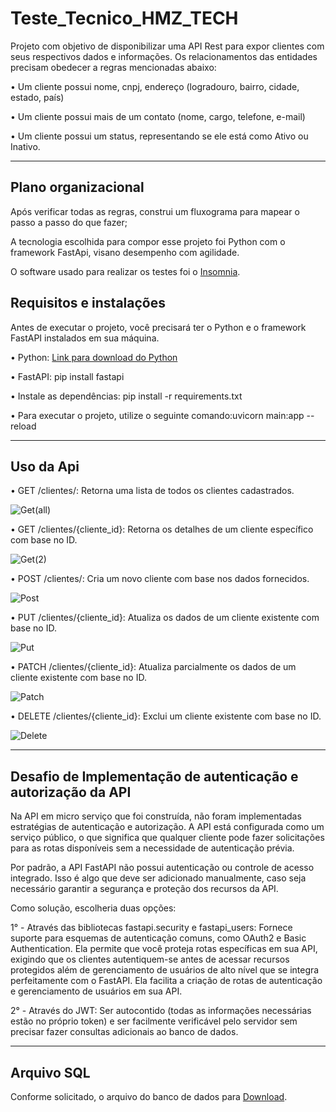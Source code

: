 # Teste_Tecnico_HMZ_TECH

Projeto com objetivo de disponibilizar uma API Rest para expor clientes com seus respectivos dados e informações. Os relacionamentos das entidades precisam obedecer a regras mencionadas abaixo:

•	Um cliente possui nome, cnpj, endereço (logradouro, bairro, cidade, estado, país)

•	Um cliente possui mais de um contato (nome, cargo, telefone, e-mail)

•	Um cliente possui um status, representando se ele está como Ativo ou Inativo.
<hr>

<h2>Plano organizacional</h2>

Após verificar todas as regras, construi um fluxograma para mapear o passo a passo do que fazer; 

A tecnologia escolhida para compor esse projeto foi Python com o framework FastApi, visano desempenho com agilidade.

O software usado para realizar os testes foi o <a href="https://insomnia.rest/download">Insomnia</a>.

<h2>Requisitos e instalações</h2>

Antes de executar o projeto, você precisará ter o Python e o framework FastAPI instalados em sua máquina.

•	Python: <a href="https://www.python.org/downloads/">Link para download do Python</a>

•	FastAPI: pip install fastapi

•	Instale as dependências: pip install -r requirements.txt

•	Para executar o projeto, utilize o seguinte comando:uvicorn main:app --reload

<hr>

<h2>Uso da Api</h2>

•	GET /clientes/: Retorna uma lista de todos os clientes cadastrados.

![Get(all)](https://github.com/lpereira1025/Teste_Tecnico_HMZ_TECH/assets/69816562/3edd3be5-9d9c-497a-88ba-62af2ec434d9)


•	GET /clientes/{cliente_id}: Retorna os detalhes de um cliente específico com base no ID.

![Get(2)](https://github.com/lpereira1025/Teste_Tecnico_HMZ_TECH/assets/69816562/59b0123e-2842-46fc-90f2-c91959a83273)


•	POST /clientes/: Cria um novo cliente com base nos dados fornecidos.

![Post](https://github.com/lpereira1025/Teste_Tecnico_HMZ_TECH/assets/69816562/b84a0c55-70bd-4908-80d3-b8ef3ddb1bf8)


•	PUT /clientes/{cliente_id}: Atualiza os dados de um cliente existente com base no ID.

![Put](https://github.com/lpereira1025/Teste_Tecnico_HMZ_TECH/assets/69816562/1b37ddfc-3d6a-4617-a427-8963131b6bda)


•	PATCH /clientes/{cliente_id}: Atualiza parcialmente os dados de um cliente existente com base no ID.

![Patch](https://github.com/lpereira1025/Teste_Tecnico_HMZ_TECH/assets/69816562/bf677169-149f-4825-a9c5-06294974a23a)


•	DELETE /clientes/{cliente_id}: Exclui um cliente existente com base no ID.

![Delete](https://github.com/lpereira1025/Teste_Tecnico_HMZ_TECH/assets/69816562/3c1ec098-322f-4017-aa5c-2d32f417b583)

<hr>

<h2>Desafio de Implementação de autenticação e autorização da API</h2>

Na API em micro serviço que foi construída, não foram implementadas estratégias de autenticação e autorização. A API está configurada como um serviço público, o que significa que qualquer cliente pode fazer solicitações para as rotas disponíveis sem a necessidade de autenticação prévia.

Por padrão, a API FastAPI não possui autenticação ou controle de acesso integrado. Isso é algo que deve ser adicionado manualmente, caso seja necessário garantir a segurança e proteção dos recursos da API.

Como solução, escolheria duas opções:

1° - Através das bibliotecas fastapi.security e fastapi_users: Fornece suporte para esquemas de autenticação comuns, como OAuth2 e Basic Authentication. Ela permite que você proteja rotas específicas em sua API, exigindo que os clientes autentiquem-se antes de acessar recursos protegidos além de gerenciamento de usuários de alto nível que se integra perfeitamente com o FastAPI. Ela facilita a criação de rotas de autenticação e gerenciamento de usuários em sua API.

2° - Através do JWT: Ser autocontido (todas as informações necessárias estão no próprio token) e ser facilmente verificável pelo servidor sem precisar fazer consultas adicionais ao banco de dados.

<hr>

<h2>Arquivo SQL</h2>

Conforme solicitado, o arquivo do banco de dados para <a href="https://drive.google.com/file/d/1V50WMNOqBQ1C30ENeWcCzK9Pot7uaLF0/view?usp=drive_link">Download</a>. 
